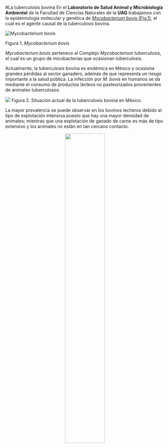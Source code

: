 #La tuberculosis bovina
En el **Laboratorio de Salud Animal y Microbiología Ambiental** de la Facultad de Ciencias Naturales de la **UAQ** trabajamos con la epidemiología molecular y genética de
[*Mycobacterium bovis* (Fig.1)](https://foodpoisoningbulletin.com/wp-content/uploads/Tuberculosis-300x225.jpg "Mycobacterium bovis"), el cual es el agente causal de la tuberculosis bovina.

![](https://foodpoisoningbulletin.com/wp-content/uploads/Tuberculosis-300x225.jpg "Mycobacterium bovis")

Figura 1. *Mycobacterium bovis*

*Mycobacterium bovis* pertenece al Complejo *Mycobacterium tuberculosis*, el cual es un grupo de  micobacterias que ocasionan tuberculosis. 

Actualmente, la tuberculosis bovina es endémica en México y ocasiona grandes pérdidas al sector ganadero, además de que representa un riesgo importante a la salud pública. La infección por *M. bovis* en humanos se da mediante el consumo de productos lácteos no pasteurizados provenientes de animales tuberculosos.  

![](https://www.gob.mx/cms/uploads/image/file/341588/Situacion_Tuberculosis_octubre_2017.jpg)
Figura 2. Situación actual de la tuberculosis bovina en México.

La mayor prevalencia se puede observar en los bovinos lecheros debido al tipo de explotación intensiva puesto que hay una mayor densidad de animales; mientras que una explotación de ganado de carne es más de tipo extensivo y los animales no están en tan cercano contacto.
 

<div style="text-align: center">
<img src="http://conceptodefinicion.de/wp-content/uploads/2016/11/Ganado_Lechero.jpg" width = 50%></div>






